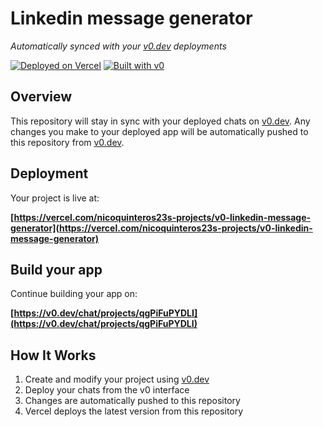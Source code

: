 # Linkedin message generator

*Automatically synced with your [v0.dev](https://v0.dev) deployments*

[![Deployed on Vercel](https://img.shields.io/badge/Deployed%20on-Vercel-black?style=for-the-badge&logo=vercel)](https://vercel.com/nicoquinteros23s-projects/v0-linkedin-message-generator)
[![Built with v0](https://img.shields.io/badge/Built%20with-v0.dev-black?style=for-the-badge)](https://v0.dev/chat/projects/qgPiFuPYDLI)

## Overview

This repository will stay in sync with your deployed chats on [v0.dev](https://v0.dev).
Any changes you make to your deployed app will be automatically pushed to this repository from [v0.dev](https://v0.dev).

## Deployment

Your project is live at:

**[https://vercel.com/nicoquinteros23s-projects/v0-linkedin-message-generator](https://vercel.com/nicoquinteros23s-projects/v0-linkedin-message-generator)**

## Build your app

Continue building your app on:

**[https://v0.dev/chat/projects/qgPiFuPYDLI](https://v0.dev/chat/projects/qgPiFuPYDLI)**

## How It Works

1. Create and modify your project using [v0.dev](https://v0.dev)
2. Deploy your chats from the v0 interface
3. Changes are automatically pushed to this repository
4. Vercel deploys the latest version from this repository